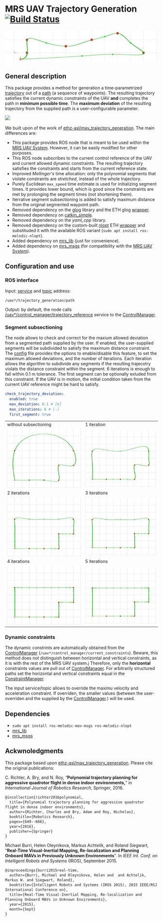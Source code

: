 # MRS UAV Trajectory Generation [![Build Status](https://travis-ci.com/ctu-mrs/mrs_uav_trajectory_generation.svg?branch=master)](https://travis-ci.com/ctu-mrs/mrs_uav_trajectory_generation)

![](.fig/thumbnail.jpg)

## General description

This package provides a method for generation a time-parametrized [trajectory](https://ctu-mrs.github.io/mrs_msgs/srv/TrajectoryReferenceSrv.html) out of a [path](https://ctu-mrs.github.io/mrs_msgs/msg/Path.html) (a sequence of waypoints).
The resulting trajectory satisfies the current dynamic constraints of the UAV **and** completes the path in **minimum possible time**.
The **maximum deviation** of the resulting trajectory from the supplied path is a user-configurable parameter.

![](.fig/animation.gif)

We built upon of the work of [ethz-asl/mav_trajectory_generation](https://github.com/ethz-asl/mav_trajectory_generation).
The main differences are:

* This package provides ROS node that is meant to be used within the [MRS UAV System](https://github.com/ctu-mrs/mrs_uav_system). However, it can be easily modified for other purposes. 
* This ROS node subscribes to the current control reference of the UAV and current allowed dynamic constraints. The resulting trajectory satisfies the constraints and starts from the current reference state.
* Improved _Mellinger's_ time allocation: only the polynomial segments that violate constraints are _stretched_, instead of the whole trajectory.
* Purely Euclidean `max_speed` time estimate is used for initializing segment times. It provides lower bound, which is good since the constraints are met by prolonging the segment times (not shortening them).
* Iterrative segment subsectioning is added to satisfy maximum distance from the original segmented waypoint path.
* Removed dependency on the [glog](https://github.com/google/glog) library and the ETH glog [wrapper](https://github.com/ethz-asl/glog_catkin).
* Removed dependency on [catkin_simple](https://github.com/catkin/catkin_simple).
* Removed dependency on the _yaml_cpp_ library.
* Removed dependency on the custom-built [nlopt](https://nlopt.readthedocs.io/en/latest/) ETH [wrapper](https://github.com/ethz-asl/nlopt) and substituded it with the available ROS variant (`sudo apt install ros-melodic-nlopt`).
* Added dependency on [mrs_lib](https://github.com/ctu-mrs/mrs_lib) (just for convenience).
* Added dependency on [mrs_msgs](https://github.com/ctu-mrs/mrs_msgs) (for compatibility with the [MRS UAV System](https://github.com/ctu-mrs/mrs_uav_system)).

## Configuration and use

### ROS interface

Input: [service](https://ctu-mrs.github.io/mrs_msgs/srv/PathSrv.html) and [topic](https://ctu-mrs.github.io/mrs_msgs/msg/Path.html) address:
```
/uav*/trajectory_generation/path
```

Output: by default, the node calls [/uav*/control_manager/trajectory_reference](https://ctu-mrs.github.io/mrs_msgs/srv/TrajectoryReferenceSrv.html) service to the [ControlManager](https://github.com/ctu-mrs/mrs_uav_managers).

### Segment subsectioning

The node allows to check and correct for the maxium allowed deviation from a segmented path supplied by the user.
If enabled, the user-supplied segments will be subdivided to satisfy the maximum distance constraint.
The [config]() file provides the options to enable/disable this feature, to set the maximum allowed deviations, and the number of iterations.
Each iteration allows the algorithm to subdivide any segments if the resulting trajecotry violats the distance constraint within the segment.
6 iterations is enough to fall within 0.1 m tolerance.
The first segment can be optionally exluded from this constraint.
If the UAV is in motion, the initial condition taken from the current UAV reference might be hard to satisfy.

```yaml
check_trajectory_deviation:
  enabled: true
  max_deviation: 0.1 # [m]
  max_iterations: 6 # [-]
  first_segment: true
```

|                               |                               |
|-------------------------------|-------------------------------|
| without subsectioning         | 1 iteration                   |
| ![](.fig/subsectioning_0.jpg) | ![](.fig/subsectioning_1.jpg) |
| 2 iterations                  | 3 iterations                  |
| ![](.fig/subsectioning_2.jpg) | ![](.fig/subsectioning_3.jpg) |
| 4 iterations                  | 5 iterations                  |
| ![](.fig/subsectioning_4.jpg) | ![](.fig/subsectioning_5.jpg) |

### Dynamic constraints

The dynamic constrints are automatically obtained from the [ControlManager](https://github.com/ctu-mrs/mrs_uav_managers) (`/uav*/control_manager/current_constraints`).
Beware, this method does not distinguish between horizontal and vertical constraints, as it is with the rest of the MRS UAV system.j
Therefore, only the **horizontal** constraints values are pull out of [ControlManager](https://github.com/ctu-mrs/mrs_uav_managers).
For arbitrarily structured paths set the horizontal and vertical constraints equal in the [ConstraintManager](https://github.com/ctu-mrs/mrs_uav_managers).

The input service/topic allows to override the maximu velocity and acceleration constraint.
If overriden, the smaller values (between the user-overriden and the supplied by the [ControlManager](https://github.com/ctu-mrs/mrs_uav_managers).) will be used.

## Dependencies

* `sudo apt install ros-melodic-mav-msgs ros-melodic-nlopt`
* [mrs_lib](https://github.com/ctu-mrs/mrs_lib)
* [mrs_msgs](https://github.com/ctu-mrs/mrs_msgs)

## Ackwnoledgments

This package based upon [ethz-asl/mav_trajectory_generation](https://github.com/ethz-asl/mav_trajectory_generation).
Please cite the original publications:

C. Richter, A. Bry, and N. Roy, “**Polynomial trajectory planning for aggressive quadrotor flight in dense indoor environments,**” in *International Journal of Robotics Research*, Springer, 2016.
```
@incollection{richter2016polynomial,
  title={Polynomial trajectory planning for aggressive quadrotor flight in dense indoor environments},
  author={Richter, Charles and Bry, Adam and Roy, Nicholas},
  booktitle={Robotics Research},
  pages={649--666},
  year={2016},
  publisher={Springer}
}
```
Michael Burri, Helen Oleynikova, Markus Achtelik, and Roland Siegwart, “**Real-Time Visual-Inertial Mapping, Re-localization and Planning Onboard MAVs in Previously Unknown Environments**”. In *IEEE Int. Conf. on Intelligent Robots and Systems* (IROS), September 2015.
```
@inproceedings{burri2015real-time,
  author={Burri, Michael and Oleynikova, Helen and  and Achtelik, Markus W. and Siegwart, Roland},
  booktitle={Intelligent Robots and Systems (IROS 2015), 2015 IEEE/RSJ International Conference on},
  title={Real-Time Visual-Inertial Mapping, Re-localization and Planning Onboard MAVs in Unknown Environments},
  year={2015},
  month={Sept}
}
```
